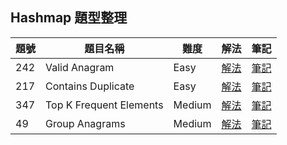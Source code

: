 ## Hashmap 題型整理

| 題號 | 題目名稱 | 難度 | 解法 | 筆記 |
|------|----------|------|------|------|
| 242 | Valid Anagram | Easy | [解法](242_valid_anagram/solution.go) | [筆記](242_valid_anagram/README.md) |
| 217 | Contains Duplicate | Easy | [解法](217_contains_duplicate/solution.go) | [筆記](217_contains_duplicate/README.md) |
| 347 | Top K Frequent Elements | Medium | [解法](347_top_k_frequent_elements/solution.go) | [筆記](347_top_k_frequent_elements/README.md) |
| 49 | Group Anagrams | Medium | [解法](49_group_anagrams/solution.go) | [筆記](49_group_anagrams/README.md) |

